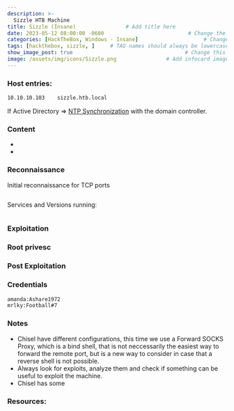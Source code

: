 ```yaml
---
description: >-
  Sizzle HTB Machine
title: Sizzle (Insane)                # Add title here
date: 2023-05-12 08:00:00 -0600                           # Change the date to match completion date
categories: [HackTheBox, Windows - Insane]                     # Change Templates to Writeup
tags: [hackthebox, sizzle, ]     # TAG names should always be lowercase; replace template with writeup, and add relevant tags
show_image_post: true                                    # Change this to true
image: /assets/img/icons/Sizzle.png                # Add infocard image here for post preview image
---
```


### Host entries:
```bash
10.10.10.103    sizzle.htb.local 
```
If Active Directory => [NTP Synchronization](https://shuciran.github.io/posts/NTP-Synchronization/) with the domain controller.

### Content

- 
- 

### Reconnaissance

Initial reconnaissance for TCP ports
```bash

```
Services and Versions running:
```bash

```

### Exploitation


### Root privesc

### Post Exploitation

### Credentials

```bash
amanda:Ashare1972
mrlky:Football#7
```

### Notes

-   Chisel have different configurations, this time we use a Forward SOCKS Proxy, which is a bind shell, that is not neccessarily the easiest way to forward the remote port, but is a new way to consider in case that a reverse shell is not possible.
-   Always look for exploits, analyze them and check if something can be useful to exploit the machine.
-   Chisel has some

### Resources:



